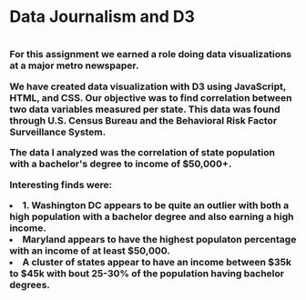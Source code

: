 <h1> Data Journalism and D3 <h1>
<h3>
<p>For this assignment we earned a role doing data visualizations at a major metro newspaper. </p>
<p> We have created data visualization with D3 using JavaScript, HTML, and CSS. Our objective was to find correlation between two data variables measured per state. This data was found through U.S. Census Bureau and the Behavioral Risk Factor Surveillance System. </p>

<p>The data I analyzed was the correlation of state population with a bachelor's degree to income of $50,000+. </p>

<p> Interesting finds were:
<li>1. Washington DC appears to be quite an outlier with both a high population with a bachelor degree and also earning a high income.</li>
<li> Maryland appears to have the highest populaton percentage with an income of at least $50,000.</li>
<li> A cluster of states appear to have an income between $35k to $45k with bout 25-30% of the population having bachelor degrees.
